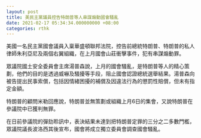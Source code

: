 ```yaml
---
layout: post
title: 美民主黨議員控告特朗普等人串謀煽動國會騷亂
date: 2021-02-17 05:34:34.000000000 +08:00
categories: rthk
---
```


美國一名民主黨國會議員入稟華盛頓聯邦法院，控告前總統特朗普、特朗普的私人律師朱利亞尼及兩個右翼組織，在上月國會山莊衝擊事件，犯有串謀煽動罪。

眾議院國土安全委員會主席湯普森說，上月的國會騷亂，是特朗普等人的精心策劃，他們的目的是透過威嚇及騷擾等手段，阻止國會認證總統選舉結果。湯普森向被告提出民事索償，包括因情緒困擾的補償及因違法行為的懲罰性賠償，但未有指定金額。

特朗普的顧問米勒回應說，特朗普並無策劃或組織上月6日的集會，又說特朗普在參議院中已獲判無罪。

在日前參議院的彈劾聆訊中，表決結果未達到把特朗普定罪的三分之二多數門檻，眾議院議長波洛西其後宣布，國會將成立獨立委員會調查國會騷亂。
